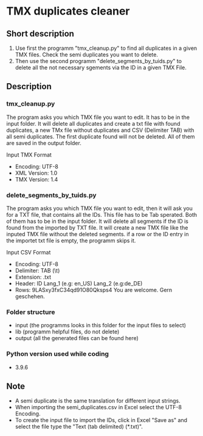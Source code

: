# TMX duplicates cleaner

## Short description

1. Use first the programm "tmx_cleanup.py" to find all duplicates in a given TMX files. Check the semi duplicates you want to delete.
2. Then use the second programm "delete_segments_by_tuids.py" to delete all the not necessary sgements via the ID in a given TMX File.

## Description

### tmx_cleanup.py

The program asks you which TMX file you want to edit. It has to be in the input folder.
It will delete all duplicates and create a txt file with found duplicates, a new TMx file without duplicates and CSV (Delimiter TAB) with all semi duplicates. The first duplicate found will not be deleted.
All of them are saved in the output folder.

Input TMX Format

- Encoding: UTF-8
- XML Version: 1.0
- TMX Version: 1.4

### delete_segments_by_tuids.py

The program asks you which TMX file you want to edit, then it will ask you for a TXT file, that contains all the IDs. This file has to be Tab sperated.
Both of them has to be in the input folder.
It will delete all segments if the ID is found from the imported by TXT file.
It will create a new TMX file like the inputed TMX file without the deleted segments.
if a row or the ID entry in the importet txt file is empty, the programm skips it.

Input CSV Format

- Encoding: UTF-8
- Delimiter: TAB (\t)
- Extension: .txt
- Header: ID    Lang_1 (e.g: en_US)    Lang_2 (e.g:de_DE)
- Rows: 9LASxy3fxC34qd91O80Qksps4    You are welcome.    Gern geschehen.

### Folder structure

- input (the programms looks in this folder for the input files to select)
- lib (programm helpful files, do not delete)
- output (all the generated files can be found here)

### Python version used while coding

- 3.9.6

## Note

- A semi duplicate is the same translation for different input strings.
- When importing the semi_duplicates.csv in Excel select the UTF-8 Encoding.
- To create the input file to import the IDs, click in Excel "Save as" and select the file type the "Text (tab delimited) (*.txt)".
